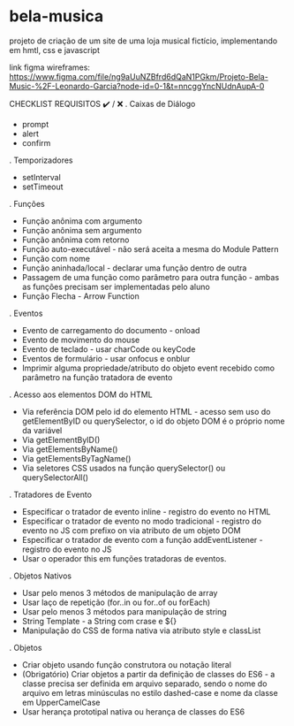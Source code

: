# bela-musica
projeto de criação de um site de uma loja musical fictício, implementando em hmtl, css e javascript 

link figma wireframes: https://www.figma.com/file/ng9aUuNZBfrd6dQaN1PGkm/Projeto-Bela-Music-%2F-Leonardo-Garcia?node-id=0-1&t=nncggYncNUdnAupA-0


CHECKLIST REQUISITOS ✔️ / ❌
. Caixas de Diálogo
 - prompt
 - alert
 - confirm

. Temporizadores
 - setInterval
 - setTimeout

. Funções
 - Função anônima com argumento
 - Função anônima sem argumento
 - Função anônima com retorno
 - Função auto-executável - não será aceita a mesma do Module Pattern
 - Função com nome
 - Função aninhada/local - declarar uma função dentro de outra
 - Passagem de uma função como parâmetro para outra função - ambas as funções precisam ser implementadas pelo aluno
 - Função Flecha - Arrow Function

. Eventos
 - Evento de carregamento do documento - onload
 - Evento de movimento do mouse
 - Evento de teclado - usar charCode ou keyCode
 - Eventos de formulário - usar onfocus e onblur
 - Imprimir alguma propriedade/atributo do objeto event recebido como parâmetro na função tratadora de evento

. Acesso aos elementos DOM do HTML
 - Via referência DOM pelo id do elemento HTML - acesso sem uso do getElementByID ou querySelector, o id do objeto DOM é o próprio nome da variável
 - Via getElementByID()
 - Via getElementsByName()
 - Via getElementsByTagName()
 - Via seletores CSS usados na função querySelector() ou querySelectorAll()

. Tratadores de Evento
 - Especificar o tratador de evento inline - registro do evento no HTML
 - Especificar o tratador de evento no modo tradicional - registro do evento no JS com prefixo on via atributo de um objeto DOM
 - Especificar o tratador de evento com a função addEventListener - registro do evento no JS
 - Usar o operador this em funções tratadoras de eventos.

. Objetos Nativos
 - Usar pelo menos 3 métodos de manipulação de array
 - Usar laço de repetição (for..in ou for..of ou forEach)
 - Usar pelo menos 3 métodos para manipulação de string
 - String Template - a String com crase e ${}
 - Manipulação do CSS de forma nativa via atributo style e classList

. Objetos
 - Criar objeto usando função construtora ou notação literal
 - (Obrigatório) Criar objetos a partir da definição de classes do ES6 - a classe precisa ser definida em arquivo separado, sendo o nome do arquivo em letras minúsculas no estilo dashed-case e nome da classe em UpperCamelCase
 - Usar herança prototipal nativa ou herança de classes do ES6

